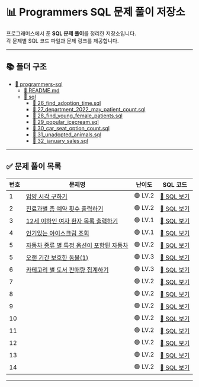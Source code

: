 # 📊 Programmers SQL 문제 풀이 저장소

프로그래머스에서 푼 **SQL 문제 풀이**를 정리한 저장소입니다.  
각 문제별 SQL 코드 파일과 문제 링크를 제공합니다.

---

## 📚 폴더 구조
- [📂 programmers-sql](./)
    - [📄 README.md](./README.md)
    - [📂 sql](./sql/)
        - [📄 26_find_adoption_time.sql](./sql/26_find_adoption_time.sql)
        - [📄 27_department_2022_may_patient_count.sql](./sql/27_department_2022_may_patient_count.sql)
        - [📄 28_find_young_female_patients.sql](./sql/28_find_young_female_patients.sql)
        - [📄 29_popular_icecream.sql](./sql/29_popular_icecream.sql)
        - [📄 30_car_seat_option_count.sql](./sql/30_car_seat_option_count.sql)
        - [📄 31_unadopted_animals.sql](./sql/31_unadopted_animals.sql)
        - [📄 32_january_sales.sql](./sql/32_january_sales.sql)

---

## ✅ 문제 풀이 목록

| 번호 | 문제명                                                                                         | 난이도     | SQL 코드                                                    |
|----|---------------------------------------------------------------------------------------------|---------|-----------------------------------------------------------|
| 1  | [입양 시각 구하기](https://school.programmers.co.kr/learn/courses/30/lessons/59412)                | 🟢 LV.2 | [🔗 SQL 보기](sql/26_find_adoption_time.sql)                |
| 2  | [진료과별 총 예약 횟수 출력하기](https://school.programmers.co.kr/learn/courses/30/lessons/132202)       | 🟢 LV.2 | [🔗 SQL 보기](sql/27_department_2022_may_patient_count.sql) |
| 3  | [12세 이하인 여자 환자 목록 출력하기](https://school.programmers.co.kr/learn/courses/30/lessons/132201)   | 🟢 LV.1 | [🔗 SQL 보기](28_find_young_female_patients.sql)            | 
| 4  | [인기있는 아이스크림 조회](https://school.programmers.co.kr/learn/courses/30/lessons/133024)           | 🟢 LV.1 | [🔗 SQL 보기](29_popular_icecream.sql)                      |
| 5  | [자동차 종류 별 특정 옵션이 포함된 자동차](https://school.programmers.co.kr/learn/courses/30/lessons/151137) | 🟢 LV.2 | [🔗 SQL 보기](30_car_seat_option_count.sql)                 | 
| 5  | [오랜 기간 보호한 동물(1)](https://school.programmers.co.kr/learn/courses/30/lessons/59044)          | 🟢 LV.3 | [🔗 SQL 보기](31_unadopted_animals.sql)                     |
| 6  | [카테고리 별 도서 판매량 집계하기](https://school.programmers.co.kr/learn/courses/30/lessons/144855) | 🟢 LV.3 | [🔗 SQL 보기](32_january_sales.sql)                         |
| 7  | []()                                                                                        | 🟢 LV.2 | [🔗 SQL 보기](.sql)                                         |
| 8  | []()                                                                                        | 🟢 LV.2 | [🔗 SQL 보기](.sql)                                         |
| 9  | []()                                                                                        | 🟢 LV.2 | [🔗 SQL 보기](.sql)                                         |
| 10 | []()                                                                                        | 🟢 LV.2 | [🔗 SQL 보기](.sql)                                         |
| 11 | []()                                                                                        | 🟢 LV.2 | [🔗 SQL 보기](.sql)                                         |
| 12 | []()                                                                                        | 🟢 LV.2 | [🔗 SQL 보기](.sql)                                         |
| 13 | []()                                                                                        | 🟢 LV.2 | [🔗 SQL 보기](.sql)                                         |
| 14 | []()                                                                                        | 🟢 LV.2 | [🔗 SQL 보기](.sql)                                         |


---
